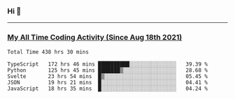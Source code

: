### Hi 🙂

---

### <a href="https://wakatime.com/@Eroxl">My All Time Coding Activity (Since Aug 18th 2021)</a>
<!--START_SECTION:waka-->
```text
Total Time 438 hrs 30 mins

TypeScript   172 hrs 46 mins ██████████░░░░░░░░░░░░░░░   39.39 % 
Python       125 hrs 45 mins ███████▒░░░░░░░░░░░░░░░░░   28.68 % 
Svelte       23 hrs 54 mins  █▒░░░░░░░░░░░░░░░░░░░░░░░   05.45 % 
JSON         19 hrs 21 mins  █░░░░░░░░░░░░░░░░░░░░░░░░   04.41 % 
JavaScript   18 hrs 35 mins  █░░░░░░░░░░░░░░░░░░░░░░░░   04.24 % 
```
<!--END_SECTION:waka-->

